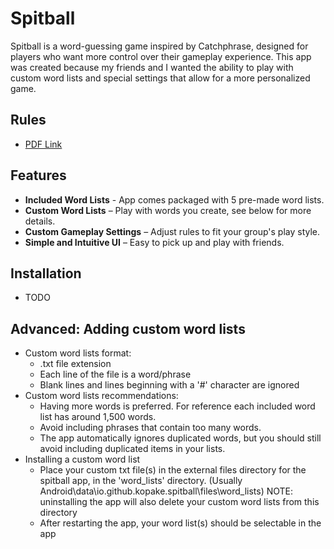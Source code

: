 # Spitball

Spitball is a word-guessing game inspired by Catchphrase, designed for players who want more control over their gameplay experience. This app was created because my friends and I wanted the ability to play with custom word lists and special settings that allow for a more personalized game.

## Rules
- [PDF Link](https://docs.google.com/viewer?url=https://raw.githubusercontent.com/kopake/Spitball/main/app/src/main/assets/spitball_rules.pdf)

## Features

- **Included Word Lists** - App comes packaged with 5 pre-made word lists.
- **Custom Word Lists** – Play with words you create, see below for more details.
- **Custom Gameplay Settings** – Adjust rules to fit your group's play style.
- **Simple and Intuitive UI** – Easy to pick up and play with friends.

## Installation
- TODO

## Advanced: Adding custom word lists
- Custom word lists format:
  * .txt file extension
  * Each line of the file is a word/phrase
  * Blank lines and lines beginning with a '#' character are ignored
- Custom word lists recommendations:
  * Having more words is preferred. For reference each included word list has around 1,500 words.
  * Avoid including phrases that contain too many words.
  * The app automatically ignores duplicated words, but you should still avoid including duplicated items in your lists.
- Installing a custom word list
  * Place your custom txt file(s) in the external files directory for the spitball app, in the 'word_lists' directory. (Usually Android\data\io.github.kopake.spitball\files\word_lists) NOTE: uninstalling the app will also delete your custom word lists from this directory
  * After restarting the app, your word list(s) should be selectable in the app 
